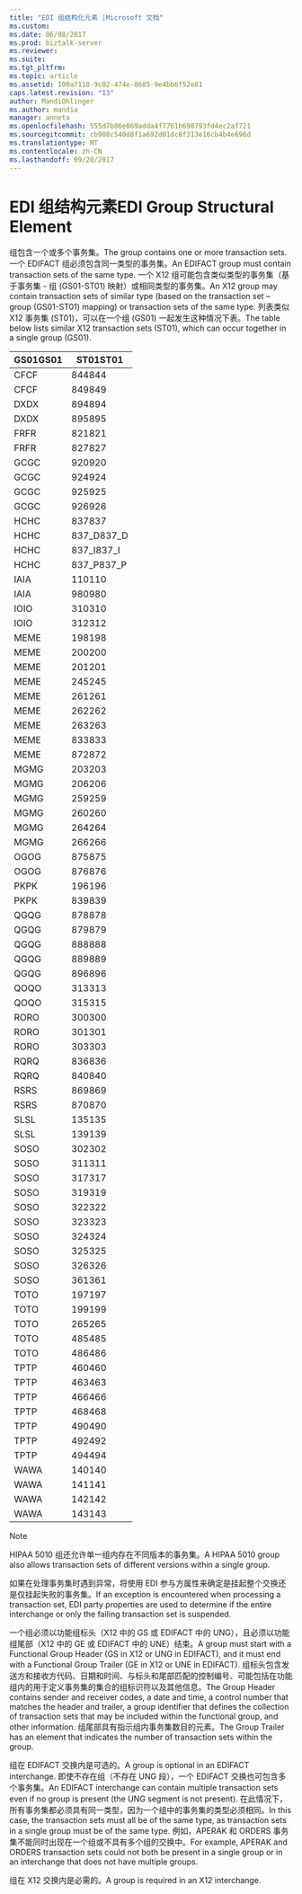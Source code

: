 ```yaml
---
title: "EDI 组结构化元素 |Microsoft 文档"
ms.custom: 
ms.date: 06/08/2017
ms.prod: biztalk-server
ms.reviewer: 
ms.suite: 
ms.tgt_pltfrm: 
ms.topic: article
ms.assetid: 100a7118-9c02-474e-8685-9e4bb6f52e81
caps.latest.revision: "13"
author: MandiOhlinger
ms.author: mandia
manager: anneta
ms.openlocfilehash: 555d7b86e069adda4f7761b698793fd4ec2af721
ms.sourcegitcommit: cb908c540d8f1a692d01dc8f313e16cb4b4e696d
ms.translationtype: MT
ms.contentlocale: zh-CN
ms.lasthandoff: 09/20/2017
---
```

# <a name="edi-group-structural-element"></a><span data-ttu-id="176df-102">EDI 组结构元素</span><span class="sxs-lookup"><span data-stu-id="176df-102">EDI Group Structural Element</span></span>
<span data-ttu-id="176df-103">组包含一个或多个事务集。</span><span class="sxs-lookup"><span data-stu-id="176df-103">The group contains one or more transaction sets.</span></span> <span data-ttu-id="176df-104">一个 EDIFACT 组必须包含同一类型的事务集。</span><span class="sxs-lookup"><span data-stu-id="176df-104">An EDIFACT group must contain transaction sets of the same type.</span></span> <span data-ttu-id="176df-105">一个 X12 组可能包含类似类型的事务集（基于事务集 - 组 (GS01-ST01) 映射）或相同类型的事务集。</span><span class="sxs-lookup"><span data-stu-id="176df-105">An X12 group may contain transaction sets of similar type (based on the transaction set – group (GS01-ST01) mapping) or transaction sets of the same type.</span></span> <span data-ttu-id="176df-106">列表类似 X12 事务集 (ST01)，可以在一个组 (GS01) 一起发生这种情况下表。</span><span class="sxs-lookup"><span data-stu-id="176df-106">The table below lists similar X12 transaction sets (ST01), which can occur together in a single group (GS01).</span></span>  
  
|<span data-ttu-id="176df-107">GS01</span><span class="sxs-lookup"><span data-stu-id="176df-107">GS01</span></span>|<span data-ttu-id="176df-108">ST01</span><span class="sxs-lookup"><span data-stu-id="176df-108">ST01</span></span>|  
|----------|----------|  
|<span data-ttu-id="176df-109">CF</span><span class="sxs-lookup"><span data-stu-id="176df-109">CF</span></span>|<span data-ttu-id="176df-110">844</span><span class="sxs-lookup"><span data-stu-id="176df-110">844</span></span>|  
|<span data-ttu-id="176df-111">CF</span><span class="sxs-lookup"><span data-stu-id="176df-111">CF</span></span>|<span data-ttu-id="176df-112">849</span><span class="sxs-lookup"><span data-stu-id="176df-112">849</span></span>|  
|<span data-ttu-id="176df-113">DX</span><span class="sxs-lookup"><span data-stu-id="176df-113">DX</span></span>|<span data-ttu-id="176df-114">894</span><span class="sxs-lookup"><span data-stu-id="176df-114">894</span></span>|  
|<span data-ttu-id="176df-115">DX</span><span class="sxs-lookup"><span data-stu-id="176df-115">DX</span></span>|<span data-ttu-id="176df-116">895</span><span class="sxs-lookup"><span data-stu-id="176df-116">895</span></span>|  
|<span data-ttu-id="176df-117">FR</span><span class="sxs-lookup"><span data-stu-id="176df-117">FR</span></span>|<span data-ttu-id="176df-118">821</span><span class="sxs-lookup"><span data-stu-id="176df-118">821</span></span>|  
|<span data-ttu-id="176df-119">FR</span><span class="sxs-lookup"><span data-stu-id="176df-119">FR</span></span>|<span data-ttu-id="176df-120">827</span><span class="sxs-lookup"><span data-stu-id="176df-120">827</span></span>|  
|<span data-ttu-id="176df-121">GC</span><span class="sxs-lookup"><span data-stu-id="176df-121">GC</span></span>|<span data-ttu-id="176df-122">920</span><span class="sxs-lookup"><span data-stu-id="176df-122">920</span></span>|  
|<span data-ttu-id="176df-123">GC</span><span class="sxs-lookup"><span data-stu-id="176df-123">GC</span></span>|<span data-ttu-id="176df-124">924</span><span class="sxs-lookup"><span data-stu-id="176df-124">924</span></span>|  
|<span data-ttu-id="176df-125">GC</span><span class="sxs-lookup"><span data-stu-id="176df-125">GC</span></span>|<span data-ttu-id="176df-126">925</span><span class="sxs-lookup"><span data-stu-id="176df-126">925</span></span>|  
|<span data-ttu-id="176df-127">GC</span><span class="sxs-lookup"><span data-stu-id="176df-127">GC</span></span>|<span data-ttu-id="176df-128">926</span><span class="sxs-lookup"><span data-stu-id="176df-128">926</span></span>|  
|<span data-ttu-id="176df-129">HC</span><span class="sxs-lookup"><span data-stu-id="176df-129">HC</span></span>|<span data-ttu-id="176df-130">837</span><span class="sxs-lookup"><span data-stu-id="176df-130">837</span></span>|  
|<span data-ttu-id="176df-131">HC</span><span class="sxs-lookup"><span data-stu-id="176df-131">HC</span></span>|<span data-ttu-id="176df-132">837_D</span><span class="sxs-lookup"><span data-stu-id="176df-132">837_D</span></span>|  
|<span data-ttu-id="176df-133">HC</span><span class="sxs-lookup"><span data-stu-id="176df-133">HC</span></span>|<span data-ttu-id="176df-134">837_I</span><span class="sxs-lookup"><span data-stu-id="176df-134">837_I</span></span>|  
|<span data-ttu-id="176df-135">HC</span><span class="sxs-lookup"><span data-stu-id="176df-135">HC</span></span>|<span data-ttu-id="176df-136">837_P</span><span class="sxs-lookup"><span data-stu-id="176df-136">837_P</span></span>|  
|<span data-ttu-id="176df-137">IA</span><span class="sxs-lookup"><span data-stu-id="176df-137">IA</span></span>|<span data-ttu-id="176df-138">110</span><span class="sxs-lookup"><span data-stu-id="176df-138">110</span></span>|  
|<span data-ttu-id="176df-139">IA</span><span class="sxs-lookup"><span data-stu-id="176df-139">IA</span></span>|<span data-ttu-id="176df-140">980</span><span class="sxs-lookup"><span data-stu-id="176df-140">980</span></span>|  
|<span data-ttu-id="176df-141">IO</span><span class="sxs-lookup"><span data-stu-id="176df-141">IO</span></span>|<span data-ttu-id="176df-142">310</span><span class="sxs-lookup"><span data-stu-id="176df-142">310</span></span>|  
|<span data-ttu-id="176df-143">IO</span><span class="sxs-lookup"><span data-stu-id="176df-143">IO</span></span>|<span data-ttu-id="176df-144">312</span><span class="sxs-lookup"><span data-stu-id="176df-144">312</span></span>|  
|<span data-ttu-id="176df-145">ME</span><span class="sxs-lookup"><span data-stu-id="176df-145">ME</span></span>|<span data-ttu-id="176df-146">198</span><span class="sxs-lookup"><span data-stu-id="176df-146">198</span></span>|  
|<span data-ttu-id="176df-147">ME</span><span class="sxs-lookup"><span data-stu-id="176df-147">ME</span></span>|<span data-ttu-id="176df-148">200</span><span class="sxs-lookup"><span data-stu-id="176df-148">200</span></span>|  
|<span data-ttu-id="176df-149">ME</span><span class="sxs-lookup"><span data-stu-id="176df-149">ME</span></span>|<span data-ttu-id="176df-150">201</span><span class="sxs-lookup"><span data-stu-id="176df-150">201</span></span>|  
|<span data-ttu-id="176df-151">ME</span><span class="sxs-lookup"><span data-stu-id="176df-151">ME</span></span>|<span data-ttu-id="176df-152">245</span><span class="sxs-lookup"><span data-stu-id="176df-152">245</span></span>|  
|<span data-ttu-id="176df-153">ME</span><span class="sxs-lookup"><span data-stu-id="176df-153">ME</span></span>|<span data-ttu-id="176df-154">261</span><span class="sxs-lookup"><span data-stu-id="176df-154">261</span></span>|  
|<span data-ttu-id="176df-155">ME</span><span class="sxs-lookup"><span data-stu-id="176df-155">ME</span></span>|<span data-ttu-id="176df-156">262</span><span class="sxs-lookup"><span data-stu-id="176df-156">262</span></span>|  
|<span data-ttu-id="176df-157">ME</span><span class="sxs-lookup"><span data-stu-id="176df-157">ME</span></span>|<span data-ttu-id="176df-158">263</span><span class="sxs-lookup"><span data-stu-id="176df-158">263</span></span>|  
|<span data-ttu-id="176df-159">ME</span><span class="sxs-lookup"><span data-stu-id="176df-159">ME</span></span>|<span data-ttu-id="176df-160">833</span><span class="sxs-lookup"><span data-stu-id="176df-160">833</span></span>|  
|<span data-ttu-id="176df-161">ME</span><span class="sxs-lookup"><span data-stu-id="176df-161">ME</span></span>|<span data-ttu-id="176df-162">872</span><span class="sxs-lookup"><span data-stu-id="176df-162">872</span></span>|  
|<span data-ttu-id="176df-163">MG</span><span class="sxs-lookup"><span data-stu-id="176df-163">MG</span></span>|<span data-ttu-id="176df-164">203</span><span class="sxs-lookup"><span data-stu-id="176df-164">203</span></span>|  
|<span data-ttu-id="176df-165">MG</span><span class="sxs-lookup"><span data-stu-id="176df-165">MG</span></span>|<span data-ttu-id="176df-166">206</span><span class="sxs-lookup"><span data-stu-id="176df-166">206</span></span>|  
|<span data-ttu-id="176df-167">MG</span><span class="sxs-lookup"><span data-stu-id="176df-167">MG</span></span>|<span data-ttu-id="176df-168">259</span><span class="sxs-lookup"><span data-stu-id="176df-168">259</span></span>|  
|<span data-ttu-id="176df-169">MG</span><span class="sxs-lookup"><span data-stu-id="176df-169">MG</span></span>|<span data-ttu-id="176df-170">260</span><span class="sxs-lookup"><span data-stu-id="176df-170">260</span></span>|  
|<span data-ttu-id="176df-171">MG</span><span class="sxs-lookup"><span data-stu-id="176df-171">MG</span></span>|<span data-ttu-id="176df-172">264</span><span class="sxs-lookup"><span data-stu-id="176df-172">264</span></span>|  
|<span data-ttu-id="176df-173">MG</span><span class="sxs-lookup"><span data-stu-id="176df-173">MG</span></span>|<span data-ttu-id="176df-174">266</span><span class="sxs-lookup"><span data-stu-id="176df-174">266</span></span>|  
|<span data-ttu-id="176df-175">OG</span><span class="sxs-lookup"><span data-stu-id="176df-175">OG</span></span>|<span data-ttu-id="176df-176">875</span><span class="sxs-lookup"><span data-stu-id="176df-176">875</span></span>|  
|<span data-ttu-id="176df-177">OG</span><span class="sxs-lookup"><span data-stu-id="176df-177">OG</span></span>|<span data-ttu-id="176df-178">876</span><span class="sxs-lookup"><span data-stu-id="176df-178">876</span></span>|  
|<span data-ttu-id="176df-179">PK</span><span class="sxs-lookup"><span data-stu-id="176df-179">PK</span></span>|<span data-ttu-id="176df-180">196</span><span class="sxs-lookup"><span data-stu-id="176df-180">196</span></span>|  
|<span data-ttu-id="176df-181">PK</span><span class="sxs-lookup"><span data-stu-id="176df-181">PK</span></span>|<span data-ttu-id="176df-182">839</span><span class="sxs-lookup"><span data-stu-id="176df-182">839</span></span>|  
|<span data-ttu-id="176df-183">QG</span><span class="sxs-lookup"><span data-stu-id="176df-183">QG</span></span>|<span data-ttu-id="176df-184">878</span><span class="sxs-lookup"><span data-stu-id="176df-184">878</span></span>|  
|<span data-ttu-id="176df-185">QG</span><span class="sxs-lookup"><span data-stu-id="176df-185">QG</span></span>|<span data-ttu-id="176df-186">879</span><span class="sxs-lookup"><span data-stu-id="176df-186">879</span></span>|  
|<span data-ttu-id="176df-187">QG</span><span class="sxs-lookup"><span data-stu-id="176df-187">QG</span></span>|<span data-ttu-id="176df-188">888</span><span class="sxs-lookup"><span data-stu-id="176df-188">888</span></span>|  
|<span data-ttu-id="176df-189">QG</span><span class="sxs-lookup"><span data-stu-id="176df-189">QG</span></span>|<span data-ttu-id="176df-190">889</span><span class="sxs-lookup"><span data-stu-id="176df-190">889</span></span>|  
|<span data-ttu-id="176df-191">QG</span><span class="sxs-lookup"><span data-stu-id="176df-191">QG</span></span>|<span data-ttu-id="176df-192">896</span><span class="sxs-lookup"><span data-stu-id="176df-192">896</span></span>|  
|<span data-ttu-id="176df-193">QO</span><span class="sxs-lookup"><span data-stu-id="176df-193">QO</span></span>|<span data-ttu-id="176df-194">313</span><span class="sxs-lookup"><span data-stu-id="176df-194">313</span></span>|  
|<span data-ttu-id="176df-195">QO</span><span class="sxs-lookup"><span data-stu-id="176df-195">QO</span></span>|<span data-ttu-id="176df-196">315</span><span class="sxs-lookup"><span data-stu-id="176df-196">315</span></span>|  
|<span data-ttu-id="176df-197">RO</span><span class="sxs-lookup"><span data-stu-id="176df-197">RO</span></span>|<span data-ttu-id="176df-198">300</span><span class="sxs-lookup"><span data-stu-id="176df-198">300</span></span>|  
|<span data-ttu-id="176df-199">RO</span><span class="sxs-lookup"><span data-stu-id="176df-199">RO</span></span>|<span data-ttu-id="176df-200">301</span><span class="sxs-lookup"><span data-stu-id="176df-200">301</span></span>|  
|<span data-ttu-id="176df-201">RO</span><span class="sxs-lookup"><span data-stu-id="176df-201">RO</span></span>|<span data-ttu-id="176df-202">303</span><span class="sxs-lookup"><span data-stu-id="176df-202">303</span></span>|  
|<span data-ttu-id="176df-203">RQ</span><span class="sxs-lookup"><span data-stu-id="176df-203">RQ</span></span>|<span data-ttu-id="176df-204">836</span><span class="sxs-lookup"><span data-stu-id="176df-204">836</span></span>|  
|<span data-ttu-id="176df-205">RQ</span><span class="sxs-lookup"><span data-stu-id="176df-205">RQ</span></span>|<span data-ttu-id="176df-206">840</span><span class="sxs-lookup"><span data-stu-id="176df-206">840</span></span>|  
|<span data-ttu-id="176df-207">RS</span><span class="sxs-lookup"><span data-stu-id="176df-207">RS</span></span>|<span data-ttu-id="176df-208">869</span><span class="sxs-lookup"><span data-stu-id="176df-208">869</span></span>|  
|<span data-ttu-id="176df-209">RS</span><span class="sxs-lookup"><span data-stu-id="176df-209">RS</span></span>|<span data-ttu-id="176df-210">870</span><span class="sxs-lookup"><span data-stu-id="176df-210">870</span></span>|  
|<span data-ttu-id="176df-211">SL</span><span class="sxs-lookup"><span data-stu-id="176df-211">SL</span></span>|<span data-ttu-id="176df-212">135</span><span class="sxs-lookup"><span data-stu-id="176df-212">135</span></span>|  
|<span data-ttu-id="176df-213">SL</span><span class="sxs-lookup"><span data-stu-id="176df-213">SL</span></span>|<span data-ttu-id="176df-214">139</span><span class="sxs-lookup"><span data-stu-id="176df-214">139</span></span>|  
|<span data-ttu-id="176df-215">SO</span><span class="sxs-lookup"><span data-stu-id="176df-215">SO</span></span>|<span data-ttu-id="176df-216">302</span><span class="sxs-lookup"><span data-stu-id="176df-216">302</span></span>|  
|<span data-ttu-id="176df-217">SO</span><span class="sxs-lookup"><span data-stu-id="176df-217">SO</span></span>|<span data-ttu-id="176df-218">311</span><span class="sxs-lookup"><span data-stu-id="176df-218">311</span></span>|  
|<span data-ttu-id="176df-219">SO</span><span class="sxs-lookup"><span data-stu-id="176df-219">SO</span></span>|<span data-ttu-id="176df-220">317</span><span class="sxs-lookup"><span data-stu-id="176df-220">317</span></span>|  
|<span data-ttu-id="176df-221">SO</span><span class="sxs-lookup"><span data-stu-id="176df-221">SO</span></span>|<span data-ttu-id="176df-222">319</span><span class="sxs-lookup"><span data-stu-id="176df-222">319</span></span>|  
|<span data-ttu-id="176df-223">SO</span><span class="sxs-lookup"><span data-stu-id="176df-223">SO</span></span>|<span data-ttu-id="176df-224">322</span><span class="sxs-lookup"><span data-stu-id="176df-224">322</span></span>|  
|<span data-ttu-id="176df-225">SO</span><span class="sxs-lookup"><span data-stu-id="176df-225">SO</span></span>|<span data-ttu-id="176df-226">323</span><span class="sxs-lookup"><span data-stu-id="176df-226">323</span></span>|  
|<span data-ttu-id="176df-227">SO</span><span class="sxs-lookup"><span data-stu-id="176df-227">SO</span></span>|<span data-ttu-id="176df-228">324</span><span class="sxs-lookup"><span data-stu-id="176df-228">324</span></span>|  
|<span data-ttu-id="176df-229">SO</span><span class="sxs-lookup"><span data-stu-id="176df-229">SO</span></span>|<span data-ttu-id="176df-230">325</span><span class="sxs-lookup"><span data-stu-id="176df-230">325</span></span>|  
|<span data-ttu-id="176df-231">SO</span><span class="sxs-lookup"><span data-stu-id="176df-231">SO</span></span>|<span data-ttu-id="176df-232">326</span><span class="sxs-lookup"><span data-stu-id="176df-232">326</span></span>|  
|<span data-ttu-id="176df-233">SO</span><span class="sxs-lookup"><span data-stu-id="176df-233">SO</span></span>|<span data-ttu-id="176df-234">361</span><span class="sxs-lookup"><span data-stu-id="176df-234">361</span></span>|  
|<span data-ttu-id="176df-235">TO</span><span class="sxs-lookup"><span data-stu-id="176df-235">TO</span></span>|<span data-ttu-id="176df-236">197</span><span class="sxs-lookup"><span data-stu-id="176df-236">197</span></span>|  
|<span data-ttu-id="176df-237">TO</span><span class="sxs-lookup"><span data-stu-id="176df-237">TO</span></span>|<span data-ttu-id="176df-238">199</span><span class="sxs-lookup"><span data-stu-id="176df-238">199</span></span>|  
|<span data-ttu-id="176df-239">TO</span><span class="sxs-lookup"><span data-stu-id="176df-239">TO</span></span>|<span data-ttu-id="176df-240">265</span><span class="sxs-lookup"><span data-stu-id="176df-240">265</span></span>|  
|<span data-ttu-id="176df-241">TO</span><span class="sxs-lookup"><span data-stu-id="176df-241">TO</span></span>|<span data-ttu-id="176df-242">485</span><span class="sxs-lookup"><span data-stu-id="176df-242">485</span></span>|  
|<span data-ttu-id="176df-243">TO</span><span class="sxs-lookup"><span data-stu-id="176df-243">TO</span></span>|<span data-ttu-id="176df-244">486</span><span class="sxs-lookup"><span data-stu-id="176df-244">486</span></span>|  
|<span data-ttu-id="176df-245">TP</span><span class="sxs-lookup"><span data-stu-id="176df-245">TP</span></span>|<span data-ttu-id="176df-246">460</span><span class="sxs-lookup"><span data-stu-id="176df-246">460</span></span>|  
|<span data-ttu-id="176df-247">TP</span><span class="sxs-lookup"><span data-stu-id="176df-247">TP</span></span>|<span data-ttu-id="176df-248">463</span><span class="sxs-lookup"><span data-stu-id="176df-248">463</span></span>|  
|<span data-ttu-id="176df-249">TP</span><span class="sxs-lookup"><span data-stu-id="176df-249">TP</span></span>|<span data-ttu-id="176df-250">466</span><span class="sxs-lookup"><span data-stu-id="176df-250">466</span></span>|  
|<span data-ttu-id="176df-251">TP</span><span class="sxs-lookup"><span data-stu-id="176df-251">TP</span></span>|<span data-ttu-id="176df-252">468</span><span class="sxs-lookup"><span data-stu-id="176df-252">468</span></span>|  
|<span data-ttu-id="176df-253">TP</span><span class="sxs-lookup"><span data-stu-id="176df-253">TP</span></span>|<span data-ttu-id="176df-254">490</span><span class="sxs-lookup"><span data-stu-id="176df-254">490</span></span>|  
|<span data-ttu-id="176df-255">TP</span><span class="sxs-lookup"><span data-stu-id="176df-255">TP</span></span>|<span data-ttu-id="176df-256">492</span><span class="sxs-lookup"><span data-stu-id="176df-256">492</span></span>|  
|<span data-ttu-id="176df-257">TP</span><span class="sxs-lookup"><span data-stu-id="176df-257">TP</span></span>|<span data-ttu-id="176df-258">494</span><span class="sxs-lookup"><span data-stu-id="176df-258">494</span></span>|  
|<span data-ttu-id="176df-259">WA</span><span class="sxs-lookup"><span data-stu-id="176df-259">WA</span></span>|<span data-ttu-id="176df-260">140</span><span class="sxs-lookup"><span data-stu-id="176df-260">140</span></span>|  
|<span data-ttu-id="176df-261">WA</span><span class="sxs-lookup"><span data-stu-id="176df-261">WA</span></span>|<span data-ttu-id="176df-262">141</span><span class="sxs-lookup"><span data-stu-id="176df-262">141</span></span>|  
|<span data-ttu-id="176df-263">WA</span><span class="sxs-lookup"><span data-stu-id="176df-263">WA</span></span>|<span data-ttu-id="176df-264">142</span><span class="sxs-lookup"><span data-stu-id="176df-264">142</span></span>|  
|<span data-ttu-id="176df-265">WA</span><span class="sxs-lookup"><span data-stu-id="176df-265">WA</span></span>|<span data-ttu-id="176df-266">143</span><span class="sxs-lookup"><span data-stu-id="176df-266">143</span></span>|  
  
> [!NOTE]
>  <span data-ttu-id="176df-267">HIPAA 5010 组还允许单一组内存在不同版本的事务集。</span><span class="sxs-lookup"><span data-stu-id="176df-267">A HIPAA 5010 group also allows transaction sets of different versions within a single group.</span></span>  
  
 <span data-ttu-id="176df-268">如果在处理事务集时遇到异常，将使用 EDI 参与方属性来确定是挂起整个交换还是仅挂起失败的事务集。</span><span class="sxs-lookup"><span data-stu-id="176df-268">If an exception is encountered when processing a transaction set, EDI party properties are used to determine if the entire interchange or only the failing transaction set is suspended.</span></span>  
  
 <span data-ttu-id="176df-269">一个组必须以功能组标头（X12 中的 GS 或 EDIFACT 中的 UNG），且必须以功能组尾部（X12 中的 GE 或 EDIFACT 中的 UNE）结束。</span><span class="sxs-lookup"><span data-stu-id="176df-269">A group must start with a Functional Group Header (GS in X12 or UNG in EDIFACT), and it must end with a Functional Group Trailer (GE in X12 or UNE in EDIFACT).</span></span> <span data-ttu-id="176df-270">组标头包含发送方和接收方代码、日期和时间、与标头和尾部匹配的控制编号、可能包括在功能组内的用于定义事务集的集合的组标识符以及其他信息。</span><span class="sxs-lookup"><span data-stu-id="176df-270">The Group Header contains sender and receiver codes, a date and time, a control number that matches the header and trailer, a group identifier that defines the collection of transaction sets that may be included within the functional group, and other information.</span></span> <span data-ttu-id="176df-271">组尾部具有指示组内事务集数目的元素。</span><span class="sxs-lookup"><span data-stu-id="176df-271">The Group Trailer has an element that indicates the number of transaction sets within the group.</span></span>  
  
 <span data-ttu-id="176df-272">组在 EDIFACT 交换内是可选的。</span><span class="sxs-lookup"><span data-stu-id="176df-272">A group is optional in an EDIFACT interchange.</span></span> <span data-ttu-id="176df-273">即使不存在组（不存在 UNG 段），一个 EDIFACT 交换也可包含多个事务集。</span><span class="sxs-lookup"><span data-stu-id="176df-273">An EDIFACT interchange can contain multiple transaction sets even if no group is present (the UNG segment is not present).</span></span> <span data-ttu-id="176df-274">在此情况下，所有事务集都必须具有同一类型，因为一个组中的事务集的类型必须相同。</span><span class="sxs-lookup"><span data-stu-id="176df-274">In this case, the transaction sets must all be of the same type, as transaction sets in a single group must be of the same type.</span></span> <span data-ttu-id="176df-275">例如，APERAK 和 ORDERS 事务集不能同时出现在一个组或不具有多个组的交换中。</span><span class="sxs-lookup"><span data-stu-id="176df-275">For example, APERAK and ORDERS transaction sets could not both be present in a single group or in an interchange that does not have multiple groups.</span></span>  
  
 <span data-ttu-id="176df-276">组在 X12 交换内是必需的。</span><span class="sxs-lookup"><span data-stu-id="176df-276">A group is required in an X12 interchange.</span></span>